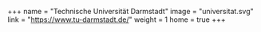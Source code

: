 +++
name = "Technische Universität Darmstadt"
image = "universitat.svg"
link = "https://www.tu-darmstadt.de/"
weight = 1
home = true
+++

